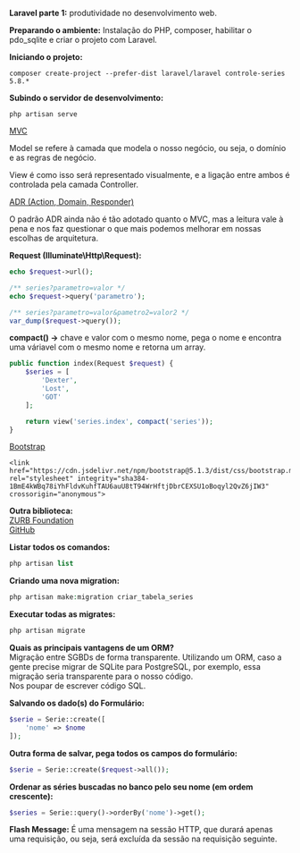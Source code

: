 **Laravel parte 1:** produtividade no desenvolvimento web.

**Preparando o ambiente:** Instalação do PHP, composer, habilitar o pdo_sqlite e criar o projeto com Laravel.

**Iniciando o projeto:**
```
composer create-project --prefer-dist laravel/laravel controle-series 5.8.*
```

**Subindo o servidor de desenvolvimento:**
```
php artisan serve
```

[MVC](https://github.com/lucasrmagalhaes/crud_series-php_laravel/blob/main/public/mvc.png)

Model se refere à camada que modela o nosso negócio, ou seja, o domínio e as regras de negócio. 

View é como isso será representado visualmente, e a ligação entre ambos é controlada pela camada Controller.

[ADR (Action, Domain, Responder)](http://pmjones.io/adr/)

O padrão ADR ainda não é tão adotado quanto o MVC, mas a leitura vale à pena e nos faz questionar o que mais podemos melhorar em nossas escolhas de arquitetura.

**Request (Illuminate\Http\Request):**
```php
echo $request->url();
```

```php
/** series?parametro=valor */
echo $request->query('parametro');
```

```php
/** series?parametro=valor&pametro2=valor2 */
var_dump($request->query());
```

**compact() ->** chave e valor com o mesmo nome, pega o nome e encontra uma váriavel com o mesmo nome e retorna um array.

```php
public function index(Request $request) {
    $series = [
        'Dexter',
        'Lost',
        'GOT'
    ];

    return view('series.index', compact('series'));
}
```

[Bootstrap](https://getbootstrap.com/docs/5.1/getting-started/introduction/)
```
<link href="https://cdn.jsdelivr.net/npm/bootstrap@5.1.3/dist/css/bootstrap.min.css" rel="stylesheet" integrity="sha384-1BmE4kWBq78iYhFldvKuhfTAU6auU8tT94WrHftjDbrCEXSU1oBoqyl2QvZ6jIW3" crossorigin="anonymous">
```

**Outra biblioteca:** <br>
[ZURB Foundation](https://get.foundation/index.html) <br>
[GitHub](https://github.com/foundation/foundation-sites)

**Listar todos os comandos:**
```php
php artisan list
```

**Criando uma nova migration:**
```php
php artisan make:migration criar_tabela_series
```

**Executar todas as migrates:**
```php
php artisan migrate
```

**Quais as principais vantagens de um ORM?** <br>
Migração entre SGBDs de forma transparente. Utilizando um ORM, caso a gente precise migrar de SQLite para PostgreSQL, por exemplo, essa migração seria transparente para o nosso código. <br>
Nos poupar de escrever código SQL.

**Salvando os dado(s) do Formulário:**
```php
$serie = Serie::create([
    'nome' => $nome
]);
```

**Outra forma de salvar, pega todos os campos do formulário:**
```php
$serie = Serie::create($request->all());
```

**Ordenar as séries buscadas no banco pelo seu nome (em ordem crescente):**
```php
$series = Serie::query()->orderBy('nome')->get();
```

**Flash Message:** É uma mensagem na sessão HTTP, que durará apenas uma requisição, ou seja, será excluída da sessão na requisição seguinte.
